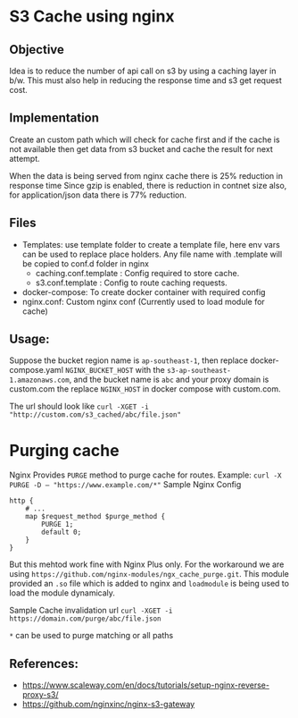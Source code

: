 # S3 Cache using nginx

## Objective
Idea is to reduce the number of api call on s3 by using a caching layer in b/w. This must also help in reducing the response time and s3 get request cost.

## Implementation
Create an custom path which will check for cache first and if the cache is not available then get data from s3 bucket and cache the result for next attempt.

When the data is being served from nginx cache there is 25% reduction in response time
Since gzip is enabled, there is reduction in contnet size also, for application/json data there is 77% reduction.

## Files

- Templates: use template folder to create a template file, here env vars can be used to replace place holders. Any file name with .template will be copied to conf.d folder in nginx
    - caching.conf.template : Config required to store cache.
    - s3.conf.template : Config to route caching requests.
- docker-compose: To create docker container with required config
- nginx.conf: Custom nginx conf (Currently used to load module for cache)

## Usage:
Suppose the bucket region name is `ap-southeast-1`, then replace docker-compose.yaml  `NGINX_BUCKET_HOST` with the `s3-ap-southeast-1.amazonaws.com`, and the bucket name is `abc` and  your proxy domain is custom.com the replace `NGINX_HOST` in docker compose with custom.com.

The url should look like `curl -XGET -i "http://custom.com/s3_cached/abc/file.json"`


# Purging cache

Nginx Provides `PURGE` method to purge cache for routes. 
Example: `curl -X PURGE -D – "https://www.example.com/*"`
Sample Nginx Config
```
http {
    # ...
    map $request_method $purge_method {
        PURGE 1;
        default 0;
    }
}
```

But this mehtod work fine with Nginx Plus only. For the workaround we are using `https://github.com/nginx-modules/ngx_cache_purge.git`. This module provided an `.so` file which is added to nginx and `loadmodule` is being used to load the module dynamicaly.

Sample Cache invalidation url
`curl -XGET -i https://domain.com/purge/abc/file.json`

`*` can be used to purge matching or all paths




## References: 
- https://www.scaleway.com/en/docs/tutorials/setup-nginx-reverse-proxy-s3/
- https://github.com/nginxinc/nginx-s3-gateway
